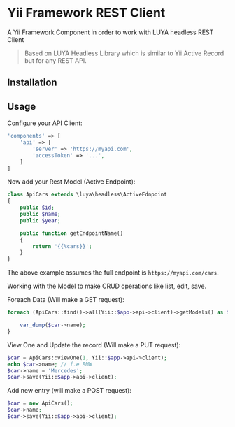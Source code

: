# Yii Framework REST Client

A Yii Framework Component in order to work with LUYA headless REST Client

> Based on LUYA Headless Library which is similar to Yii Active Record but for any REST API.

## Installation


## Usage

Configure your API Client:

```php
'components' => [
    'api' => [
        'server' => 'https://myapi.com',
        'accessToken' => '...',
    ]
]
``` 

Now add your Rest Model (Active Endpoint):


```php
class ApiCars extends \luya\headless\ActiveEdnpoint
{
    public $id;
    public $name;
    public $year;

    public function getEndpointName()
    {
        return '{{%cars}}';
    }
}
```

The above example assumes the full endpoint is `https://myapi.com/cars`.

Working with the Model to make CRUD operations like list, edit, save.

Foreach Data (Will make a GET request):

```php
foreach (ApiCars::find()->all(Yii::$app->api->client)->getModels() as $car) {

    var_dump($car->name);
}
```

View One and Update the record (Will make a PUT request):

```php
$car = ApiCars::viewOne(1, Yii::$app->api->client);
echo $car->name; // f.e BMW
$car->name = 'Mercedes';
$car->save(Yii::$app->api->client);
``` 

Add new entry (will make a POST request):

```php
$car = new ApiCars();
$car->name;
$car->save(Yii::$app->api->client);
```